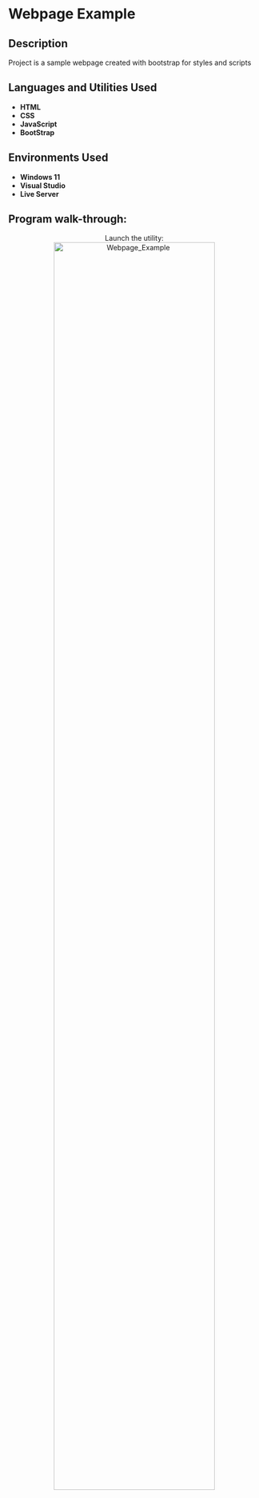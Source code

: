 <h1>Webpage Example</h1>

<h2>Description</h2>
Project is a sample webpage created with bootstrap for styles and scripts
<br />


<h2>Languages and Utilities Used</h2>

- <b>HTML</b> 
- <b>CSS</b>
- <b>JavaScript</b> 
- <b>BootStrap</b>


<h2>Environments Used </h2>

- <b>Windows 11</b> 
- <b>Visual Studio</b> 
- <b>Live Server</b> 

<h2>Program walk-through:</h2>

<p align="center">
Launch the utility: <br/>
<img src= "https://imgur.com/LPnFyx7" height="80%" width="80%" alt="Webpage_Example"/>
<br />
<br />

</p>


